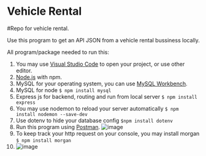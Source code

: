 # Vehicle Rental
#Repo for vehicle rental.

Use this program to get an API JSON from a vehicle rental bussiness locally.

All program/package needed to run this:

1. You may use [Visual Studio Code](https://code.visualstudio.com/download) to open your project, or use other editor.
2. [Node.js](https://nodejs.org/en/download/) with npm. 
3. MySQL for your operating system, you can use [MySQL Workbench](https://dev.mysql.com/downloads/workbench/). 
4. MySQL for node ```$ npm install mysql```
5. Express js for backend, routing and run from local server ```$ npm install express```
6. You may use nodemon to reload your server automatically ```$ npm install nodemon --save-dev```
7. Use dotenv to hide your database config ```$npm install dotenv```
8. Run this program using [Postman](https://www.postman.com/downloads/).
![image](https://user-images.githubusercontent.com/22422287/144994511-f1ed50a5-1994-43b6-8e3f-950f2c30bd11.png)
8. To keep track your http request on your console, you may install morgan ```$ npm install morgan``` 
9. ![image](https://user-images.githubusercontent.com/22422287/145001545-03368d60-3ac5-4226-9b8c-b5638b268edc.png)